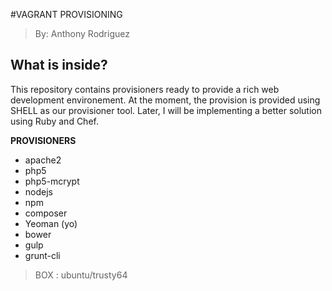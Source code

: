 #VAGRANT PROVISIONING
> By: Anthony Rodriguez

## What is inside?

This repository contains provisioners ready to provide a rich web development environement. At the moment, the provision is provided using SHELL as our provisioner tool. Later, I will be implementing a better solution using Ruby and Chef. 

**PROVISIONERS**

* apache2
* php5
* php5-mcrypt
* nodejs
* npm
* composer
* Yeoman (yo)
* bower
* gulp 
* grunt-cli

> BOX : ubuntu/trusty64 



